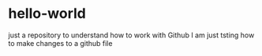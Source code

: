 # hello-world
just a repository to understand how to work with Github
I am just tsting how to make changes to a github file
